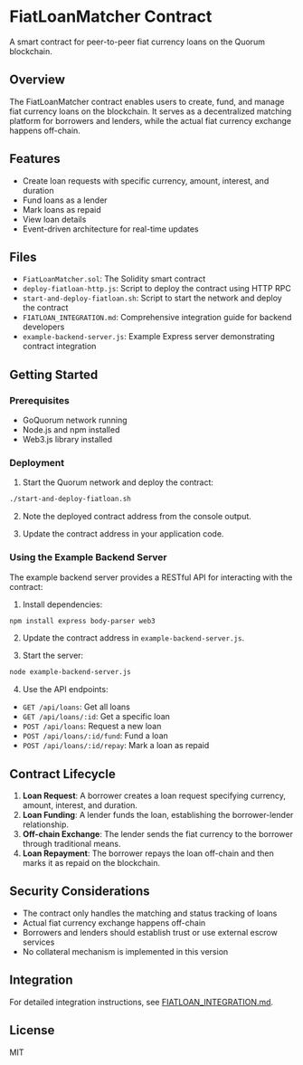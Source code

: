 # FiatLoanMatcher Contract

A smart contract for peer-to-peer fiat currency loans on the Quorum blockchain.

## Overview

The FiatLoanMatcher contract enables users to create, fund, and manage fiat currency loans on the blockchain. It serves as a decentralized matching platform for borrowers and lenders, while the actual fiat currency exchange happens off-chain.

## Features

- Create loan requests with specific currency, amount, interest, and duration
- Fund loans as a lender
- Mark loans as repaid
- View loan details
- Event-driven architecture for real-time updates

## Files

- `FiatLoanMatcher.sol`: The Solidity smart contract
- `deploy-fiatloan-http.js`: Script to deploy the contract using HTTP RPC
- `start-and-deploy-fiatloan.sh`: Script to start the network and deploy the contract
- `FIATLOAN_INTEGRATION.md`: Comprehensive integration guide for backend developers
- `example-backend-server.js`: Example Express server demonstrating contract integration

## Getting Started

### Prerequisites

- GoQuorum network running
- Node.js and npm installed
- Web3.js library installed

### Deployment

1. Start the Quorum network and deploy the contract:

```bash
./start-and-deploy-fiatloan.sh
```

2. Note the deployed contract address from the console output.

3. Update the contract address in your application code.

### Using the Example Backend Server

The example backend server provides a RESTful API for interacting with the contract:

1. Install dependencies:

```bash
npm install express body-parser web3
```

2. Update the contract address in `example-backend-server.js`.

3. Start the server:

```bash
node example-backend-server.js
```

4. Use the API endpoints:

- `GET /api/loans`: Get all loans
- `GET /api/loans/:id`: Get a specific loan
- `POST /api/loans`: Request a new loan
- `POST /api/loans/:id/fund`: Fund a loan
- `POST /api/loans/:id/repay`: Mark a loan as repaid

## Contract Lifecycle

1. **Loan Request**: A borrower creates a loan request specifying currency, amount, interest, and duration.
2. **Loan Funding**: A lender funds the loan, establishing the borrower-lender relationship.
3. **Off-chain Exchange**: The lender sends the fiat currency to the borrower through traditional means.
4. **Loan Repayment**: The borrower repays the loan off-chain and then marks it as repaid on the blockchain.

## Security Considerations

- The contract only handles the matching and status tracking of loans
- Actual fiat currency exchange happens off-chain
- Borrowers and lenders should establish trust or use external escrow services
- No collateral mechanism is implemented in this version

## Integration

For detailed integration instructions, see [FIATLOAN_INTEGRATION.md](./FIATLOAN_INTEGRATION.md).

## License

MIT
